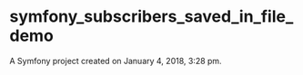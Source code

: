 symfony_subscribers_saved_in_file_demo
======================================

A Symfony project created on January 4, 2018, 3:28 pm.

